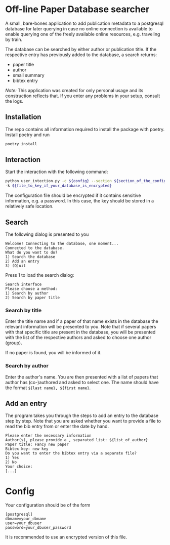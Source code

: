 # Off-line Paper Database searcher 

A small, bare-bones application to add publication metadata to a postgresql database for later querying in case no online connection
is available to enable querying one of the freely available online resources, e.g. traveling by train.

The database can be searched by either author or publication title.
If the respective entry has previously added to the database, a search returns:
* paper title
* author
* small summary
* bibtex entry


*Note:* This application was created for only personal usage and its construction reflects that. If you enter
any problems in your setup, consult the logs.

## Installation

The repo contains all information required to install the package with poetry. 
Install poetry and run
```bash
poetry install
```

## Interaction

Start the interaction with the following command:

```bash
python user_intection.py -c ${config} --section ${section_of_the_config_to_access} \
-k ${file_to_key_if_your_database_is_encrypted} 
```

The configuration file should be encrypted if it contains sensitive information, e.g. a password. 
In this case, the key should be stored in a relatively safe location.

## Search

The following dialog is presented to you 
```
Welcome! Connecting to the database, one moment...
Connected to the database.
What do you want to do?
1) Search the database
2) Add an entry
3) (Q)uit
```
Press 1 to load the search dialog:
```
Search interface
Please choose a method:
1) Search by author
2) Search by paper title
```
### Search by title

Enter the title name and if a paper of that name exists in the database the relevant information will be presented to you.
Note that if several papers with that specific title are present in the database, you will be presented with the list of
the respective authors and asked to choose one author (group).

If no paper is found, you will be informed of it.

### Search by author

Enter the author's name. You are then presented with a list of papers that author has (co-)authored and asked
to select one.
The name should have the format ```${last name}, ${first name}```.

## Add an entry

The program takes you through the steps to add an entry to the database step by step. Note that you are asked
whether you want to provide a file to read the bib entry from or enter the date by hand.

```
Please enter the necessary information
Author(s), please provide a , separated list: ${list_of_author}
Paper title: Fancy new paper
Bibtex key: new key
Do you want to enter the bibtex entry via a separate file?
1) Yes
2) No
Your choice: 
[...]
```

# Config 

Your configuration should be of the form
```
[postgresql]
dbname=your_dbname
user=your_dbuser
password=your_dbuser_password
```
It is recommended to use an encrypted version of this file.

